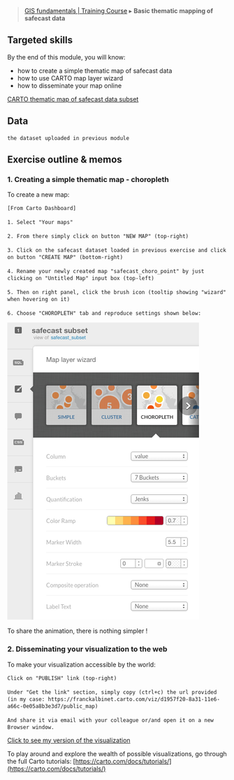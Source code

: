 > [GIS fundamentals | Training Course](agenda.md) ▸ **Basic thematic mapping of safecast data**

## Targeted skills
By the end of this module, you will know:
* how to create a simple thematic map of safecast data
* how to use CARTO map layer wizard
* how to disseminate your map online

[CARTO thematic map of safecast data subset](https://franckalbinet.carto.com/viz/7cb58b78-ec86-11e6-ba7d-0e3ff518bd15/map)


## Data

```
the dataset uploaded in previous module
```

## Exercise outline & memos

### 1. Creating a simple thematic map - choropleth

To create a new map:

```
[From Carto Dashboard]

1. Select "Your maps"

2. From there simply click on button "NEW MAP" (top-right)

3. Click on the safecast dataset loaded in previous exercise and click on button "CREATE MAP" (bottom-right)

4. Rename your newly created map "safecast_choro_point" by just clicking on "Untitled Map" input box (top-left)

5. Then on right panel, click the brush icon (tooltip showing "wizard" when hovering on it)

6. Choose "CHOROPLETH" tab and reproduce settings shown below:
```

![them. map points carto settings](img/them-mapping-carto-points.png)



To share the animation, there is nothing simpler !

### 2. Disseminating your visualization to the web

To make your visualization accessible by the world:

```
Click on "PUBLISH" link (top-right)

Under "Get the link" section, simply copy (ctrl+c) the url provided 
(in my case: https://franckalbinet.carto.com/viz/d1957f20-8a31-11e6-a66c-0e05a8b3e3d7/public_map)

And share it via email with your colleague or/and open it on a new Browser window.
```

[Click to see my version of the visualization](https://franckalbinet.carto.com/viz/d1957f20-8a31-11e6-a66c-0e05a8b3e3d7/public_map)

To play around and explore the wealth of possible visualizations, go through the full
Carto tutorials: [https://carto.com/docs/tutorials/](https://carto.com/docs/tutorials/)



